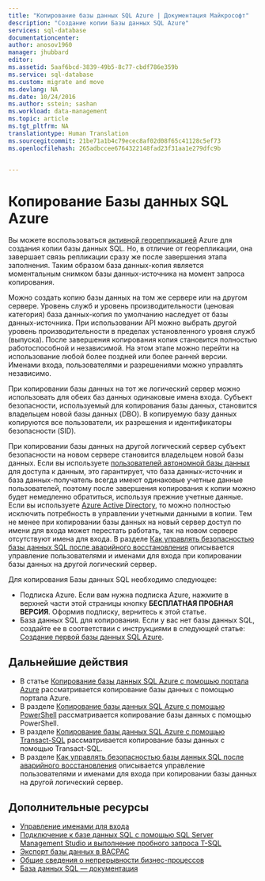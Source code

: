 ```yaml
---
title: "Копирование базы данных SQL Azure | Документация Майкрософт"
description: "Создание копии Базы данных SQL Azure"
services: sql-database
documentationcenter: 
author: anosov1960
manager: jhubbard
editor: 
ms.assetid: 5aaf6bcd-3839-49b5-8c77-cbdf786e359b
ms.service: sql-database
ms.custom: migrate and move
ms.devlang: NA
ms.date: 10/24/2016
ms.author: sstein; sashan
ms.workload: data-management
ms.topic: article
ms.tgt_pltfrm: NA
translationtype: Human Translation
ms.sourcegitcommit: 21be71a1b4c79ecec8af02d08f65c41128c5ef73
ms.openlocfilehash: 265adbccee6764322148fad23f31aa1e279dfc9b


---
```

# <a name="copy-an-azure-sql-database"></a>Копирование Базы данных SQL Azure

Вы можете воспользоваться [активной георепликацией](sql-database-geo-replication-overview.md) Azure для создания копии базы данных SQL. Но, в отличие от георепликации, она завершает связь репликации сразу же после завершения этапа заполнения. Таким образом база данных-копия является моментальным снимком базы данных-источника на момент запроса копирования.  

Можно создать копию базы данных на том же сервере или на другом сервере. Уровень служб и уровень производительности (ценовая категория) база данных-копия по умолчанию наследует от базы данных-источника. При использовании API можно выбрать другой уровень производительности в пределах установленного уровня служб (выпуска). После завершения копирования копия становится полностью работоспособной и независимой. На этом этапе можно перейти на использование любой более поздней или более ранней версии. Именами входа, пользователями и разрешениями можно управлять независимо.  

При копировании базы данных на тот же логический сервер можно использовать для обеих баз данных одинаковые имена входа. Субъект безопасности, используемый для копирования базы данных, становится владельцем новой базы данных (DBO). В копируемую базу данных копируются все пользователи, их разрешения и идентификаторы безопасности (SID).  

При копировании базы данных на другой логический сервер субъект безопасности на новом сервере становится владельцем новой базы данных. Если вы используете [пользователей автономной базы данных](sql-database-manage-logins.md) для доступа к данным, это гарантирует, что база данных-источник и база данных-получатель всегда имеют одинаковые учетные данные пользователей, поэтому после завершения копирования к копии можно будет немедленно обратиться, используя прежние учетные данные. Если вы используете [Azure Active Directory](../active-directory/active-directory-whatis.md), то можно полностью исключить потребность в управлении учетными данными в копии. Тем не менее при копировании базы данных на новый сервер доступ по имени для входа может перестать работать, так на новом сервере отсутствуют имена для входа. В разделе [Как управлять безопасностью базы данных SQL после аварийного восстановления](sql-database-geo-replication-security-config.md) описывается управление пользователями и именами для входа при копировании базы данных на другой логический сервер. 

Для копирования Базы данных SQL необходимо следующее:

* Подписка Azure. Если вам нужна подписка Azure, нажмите в верхней части этой страницы кнопку **БЕСПЛАТНАЯ ПРОБНАЯ ВЕРСИЯ**. Оформив подписку, вернитесь к этой статье.
* База данных SQL для копирования. Если у вас нет базы данных SQL, создайте ее в соответствии с инструкциями в следующей статье: [Создание первой базы данных SQL Azure](sql-database-get-started.md).

## <a name="next-steps"></a>Дальнейшие действия
* В статье [Копирование базы данных SQL Azure с помощью портала Azure](sql-database-copy-portal.md) рассматривается копирование базы данных с помощью портала Azure.
* В разделе [Копирование базы данных SQL Azure с помощью PowerShell](sql-database-copy-powershell.md) рассматривается копирование базы данных с помощью PowerShell.
* В разделе [Копирование базы данных SQL Azure с помощью Transact-SQL](sql-database-copy-transact-sql.md) рассматривается копирование базы данных с помощью Transact-SQL.
* В разделе [Как управлять безопасностью базы данных SQL после аварийного восстановления](sql-database-geo-replication-security-config.md) описывается управление пользователями и именами для входа при копировании базы данных на другой логический сервер.

## <a name="additional-resources"></a>Дополнительные ресурсы
* [Управление именами для входа](sql-database-manage-logins.md)
* [Подключение к базе данных SQL с помощью SQL Server Management Studio и выполнение пробного запроса T-SQL](sql-database-connect-query-ssms.md)
* [Экспорт базы данных в BACPAC](sql-database-export.md)
* [Общие сведения о непрерывности бизнес-процессов](sql-database-business-continuity.md)
* [База данных SQL — документация](https://azure.microsoft.com/documentation/services/sql-database/)




<!--HONumber=Feb17_HO2-->



